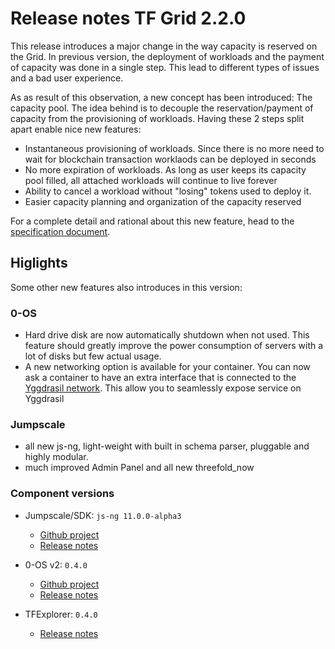 # Release notes TF Grid 2.2.0

This release introduces a major change in the way capacity is reserved on the Grid. In previous version, the deployment of workloads and the payment of capacity was done in a single step. This lead to different types of issues and a bad user experience.

As as result of this observation, a new concept has been introduced: The capacity pool. The idea behind is to decouple the reservation/payment of capacity from the provisioning of workloads. Having these 2 steps split apart enable nice new features:

* Instantaneous provisioning of workloads. Since there is no more need to wait for blockchain transaction worklaods can be deployed in seconds
* No more expiration of workloads. As long as user keeps its capacity pool filled, all attached workloads will continue to live forever
* Ability to cancel a workload without "losing" tokens used to deploy it.
* Easier capacity planning and organization of the capacity reserved

For a complete detail and rational about this new feature, head to the [specification document](https://github.com/threefoldtech/tfexplorer/blob/master/specs/modify_IT_contract_over_time.md).

## Higlights

Some other new features also introduces in this version:

### 0-OS

* Hard drive disk are now automatically shutdown when not used. This feature should greatly improve the power consumption of servers with a lot of disks but few actual usage.
* A new networking option is available for your container. You can now ask a container to have an extra interface that is connected to  the [Yggdrasil network](https://yggdrasil-network.github.io). This allow you to seamlessly expose service on Yggdrasil

### Jumpscale

* all new js-ng, light-weight with built in schema parser, pluggable and highly modular.
* much improved Admin Panel and all new threefold_now

### Component versions

* Jumpscale/SDK: `js-ng 11.0.0-alpha3`
  + [Github project](https://github.com/orgs/Threefoldtech/projects/104)
  + [Release notes](https://github.com/threefoldtech/js-sdk/releases/tag/v11.0.0-a3)

* 0-OS v2: `0.4.0`
  + [Github project](https://github.com/orgs/threefoldtech/projects/72)
  + [Release notes](https://github.com/threefoldtech/zos/releases/tag/v0.4.0)

* TFExplorer: `0.4.0`
  + [Release notes](https://github.com/Threefoldtech/tfexplorer/releases/tag/v0.4.0)
